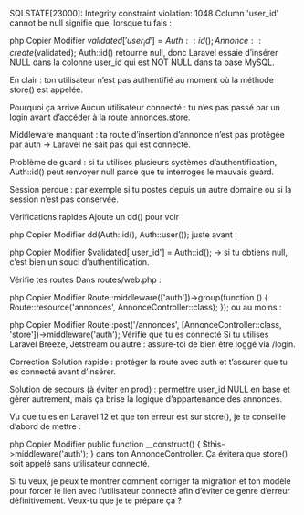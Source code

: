 SQLSTATE[23000]: Integrity constraint violation: 1048 Column 'user_id' cannot be null
signifie que, lorsque tu fais :

php
Copier
Modifier
$validated['user_id'] = Auth::id();
Annonce::create($validated);
Auth::id() retourne null, donc Laravel essaie d’insérer NULL dans la colonne user_id qui est NOT NULL dans ta base MySQL.

En clair : ton utilisateur n’est pas authentifié au moment où la méthode store() est appelée.

Pourquoi ça arrive
Aucun utilisateur connecté : tu n’es pas passé par un login avant d’accéder à la route annonces.store.

Middleware manquant : ta route d’insertion d’annonce n’est pas protégée par auth → Laravel ne sait pas qui est connecté.

Problème de guard : si tu utilises plusieurs systèmes d’authentification, Auth::id() peut renvoyer null parce que tu interroges le mauvais guard.

Session perdue : par exemple si tu postes depuis un autre domaine ou si la session n’est pas conservée.

Vérifications rapides
Ajoute un dd() pour voir

php
Copier
Modifier
dd(Auth::id(), Auth::user());
juste avant :

php
Copier
Modifier
$validated['user_id'] = Auth::id();
→ si tu obtiens null, c’est bien un souci d’authentification.

Vérifie tes routes
Dans routes/web.php :

php
Copier
Modifier
Route::middleware(['auth'])->group(function () {
    Route::resource('annonces', AnnonceController::class);
});
ou au moins :

php
Copier
Modifier
Route::post('/annonces', [AnnonceController::class, 'store'])->middleware('auth');
Vérifie que tu es connecté
Si tu utilises Laravel Breeze, Jetstream ou autre : assure-toi de bien être loggé via /login.

Correction
Solution rapide : protéger la route avec auth et t’assurer que tu es connecté avant d’insérer.

Solution de secours (à éviter en prod) : permettre user_id NULL en base et gérer autrement, mais ça brise la logique d’appartenance des annonces.

Vu que tu es en Laravel 12 et que ton erreur est sur store(), je te conseille d’abord de mettre :

php
Copier
Modifier
public function __construct()
{
    $this->middleware('auth');
}
dans ton AnnonceController.
Ça évitera que store() soit appelé sans utilisateur connecté.

Si tu veux, je peux te montrer comment corriger ta migration et ton modèle pour forcer le lien avec l’utilisateur connecté afin d’éviter ce genre d’erreur définitivement.
Veux-tu que je te prépare ça ?








